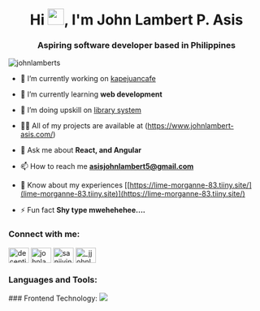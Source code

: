 <h1 align="center">Hi <img src="https://cdn3.emoji.gg/emojis/2112_wave_animated.gif" width="32px" height="32px">, I'm John Lambert P. Asis</h1>
<h3 align="center">Aspiring software developer based in Philippines</h3>

<p align="left"> <img src="https://komarev.com/ghpvc/?username=johnlamberts&label=Profile%20views&color=0e75b6&style=flat" alt="johnlamberts" /> </p>

- 🔭 I’m currently working on [kapejuancafe](htttps://www.kapejuancafe.shop/)

- 🌱 I’m currently learning **web development**

- 👯 I’m doing upskill on [library system](https://bcc-opac-library.site/)

- 👨‍💻 All of my projects are available at (https://www.johnlambert-asis.com/)

- 💬 Ask me about **React, and Angular**

- 📫 How to reach me **asisjohnlambert5@gmail.com**

- 📄 Know about my experiences [[https://lime-morganne-83.tiiny.site/](lime-morganne-83.tiiny.site)](https://lime-morganne-83.tiiny.site/)

- ⚡ Fun fact **Shy type mwehehehee....**

<h3 align="left">Connect with me:</h3>
<p align="left">
<a href="https://twitter.com/decepticon_bots" target="blank"><img align="center" src="https://raw.githubusercontent.com/rahuldkjain/github-profile-readme-generator/master/src/images/icons/Social/twitter.svg" alt="decepticon_bots" height="30" width="40" /></a>
<a href="https://linkedin.com/in/johnlambertasis" target="blank"><img align="center" src="https://raw.githubusercontent.com/rahuldkjain/github-profile-readme-generator/master/src/images/icons/Social/linked-in-alt.svg" alt="johnlambertasis" height="30" width="40" /></a>
<a href="https://fb.com/sanjivinsmokexnokjlpa" target="blank"><img align="center" src="https://raw.githubusercontent.com/rahuldkjain/github-profile-readme-generator/master/src/images/icons/Social/facebook.svg" alt="sanjivinsmokexnokjlpa" height="30" width="40" /></a>
<a href="https://instagram.com/_jjohnlambert" target="blank"><img align="center" src="https://raw.githubusercontent.com/rahuldkjain/github-profile-readme-generator/master/src/images/icons/Social/instagram.svg" alt="_jjohnlambert" height="30" width="40" /></a>
</p>

<h3 align="left">Languages and Tools:</h3>
### Frontend Technology:

  <a href="https://skillicons.dev">
    <img src="https://skillicons.dev/icons?i=styledcomponents,tailwind,ts,react,materialui,html,css,figma,angular" />
  </a>



